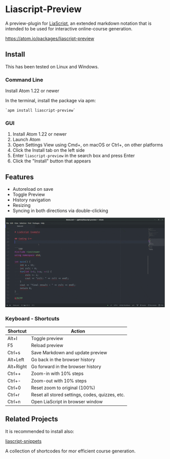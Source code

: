 # Liascript-Preview

A preview-plugin for [LiaScript](https://LiaScript.github.io), an extended
markdown notation that is intended to be used for interactive online-course
generation.

https://atom.io/packages/liascript-preview

## Install

This has been tested on Linux and Windows.

### Command Line

Install Atom 1.22 or newer

In the terminal, install the package via apm:

    `apm install liascript-preview`

### GUI

1. Install Atom 1.22 or newer
2. Launch Atom
3. Open Settings View using Cmd+, on macOS or Ctrl+, on other platforms
4. Click the Install tab on the left side
5. Enter `liascript-preview` in the search box and press Enter
6. Click the "Install" button that appears

## Features

* Autoreload on save
* Toggle Preview
* History navigation
* Resizing
* Syncing in both directions via double-clicking

![screencast](./preview.gif)<!--width= "100%" -->

### Keyboard - Shortcuts


| Shortcut  | Action                                          |
|-----------|-------------------------------------------------|
| Alt+l     | Toggle preview                                  |
| F5        | Reload preview                                  |
| Ctrl+s    | Save Markdown and update preview                |
| Alt+Left  | Go back in the browser history                  |
| Alt+Right | Go forward in the browser history               |
| Ctrl++    | Zoom-in with 10% steps                          |
| Ctrl+-    | Zoom-out with 10% steps                         |
| Ctrl+0    | Reset zoom to original (100%)                   |
| Ctrl+r    | Reset all stored settings, codes, quizzes, etc. |
| Ctrl+n    | Open LiaScript in browser window                |

## Related Projects

It is recommended to install also:

[liascript-snippets](https://atom.io/packages/liascript-snippets)

A collection of shortcodes for mor efficient course generation.
